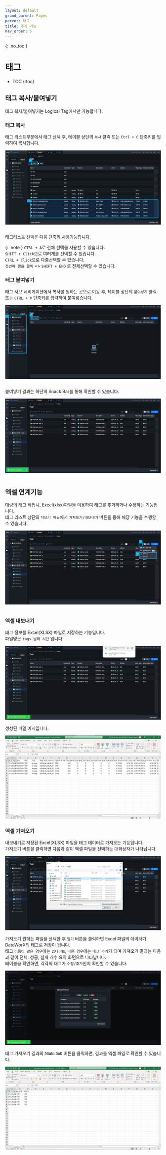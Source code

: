 ```yaml
---
layout: default
grand_parent: Pages
parent: 태그
title: 추가 기능
nav_order: 5
---
```


{: .no_toc }
# 태그

- TOC
{:toc}


## 태그 복사/붙여넣기  
  태그 복사/붙여넣기는 Logical Tag에서만 가능합니다.

  
### 태그 복사  
  태그 리스트부분에서 태그 선택 후, 테이블 상단의 `복사` 클릭 또는 `Ctrl + C` 단축키를 입력하여 복사합니다.

  ![TAG_COPY](./taglistcopy-1.png)

  태그리스트 선택은 다음 단축키 사용가능합니다.

  {: .note }
  `CTRL + A`로 전체 선택을 사용할 수 있습니다.  
  `SHIFT + Click`으로 여러개를 선택할 수 있습니다.  
  `CTRL + Click`으로 다중선택할 수 있습니다.  
  `첫번째 행을 클릭` => `SHIFT + END` 로 전체선택할 수 있습니다.

### 태그 붙여넣기  
  태그 서브 네비게이션에서 복사를 원하는 곳으로 이동 후, 테이블 상단의 `붙여넣기` 클릭 또는 `CTRL + V` 단축키를 입력하여 붙여넣습니다.  

  ![TAG_PASTE](./taglistpaste-2.png)

  붙여넣기 결과는 하단의 Snack Bar를 통해 확인할 수 있습니다.

  ![TAG_PASTE_RESULT](./taglistpasteresult-2.png)

## 엑셀 연계기능  
대량의 태그 작업시, Excel(xlsx)파일을 이용하여 태그를 추가하거나 수정하는 기능입니다.  
태그 리스트 상단의 `더보기 메뉴`에서 `가져오기/내보내기` 버튼을 통해 해당 기능을 수행할 수 있습니다.

![TAG_EXCEL](./tagxslsx-1.png)

### 엑셀 내보내기  
태그 정보를 Excel(XLSX) 파일로 저장하는 기능입니다.  
파일명은 `tags_날짜_시간` 입니다.  

![TAG_EXPORT](./tagexcel-export-1.png)

생성된 파일 예시입니다.  

![TAG_FILE](./tagexcel-file-1.png)

### 엑셀 가져오기  

내보내기로 저장된 Excel(XLSX) 파일을 태그 데이터로 가져오는 기능입니다.  
가져오기 버튼을 클릭하면 다음과 같이 엑셀 파일을 선택하는 대화상자가 나타납니다.  

![TAG_IMPORT](./tagimport-2.png)

가져오기 원하는 파일을 선택한 후 `열기` 버튼을 클릭하면 Excel 파일의 데이터가 DataWorX의 태그로 저장이 됩니다.  
태그 `이름이 같은 경우`에는 `업데이트`, `다른 경우`에는 `태그 추가`가 되며 가져오기 결과는 다음과 같이 전체, 성공, 실패 개수 요약 화면으로 나타납니다.  
테이블을 확인하면, 각각의 태그가 `수정/추가`인지 확인할 수 있습니다.  

![TAG_RESULT](./tagimport-result-2.png)

태그 가져오기 결과의 `DOWNLOAD` 버튼을 클릭하면, 결과를 엑셀 파일로 확인할 수 있습니다.

![TAG_RESULT_FILE](./tagimport-resusltfile-2.png)





